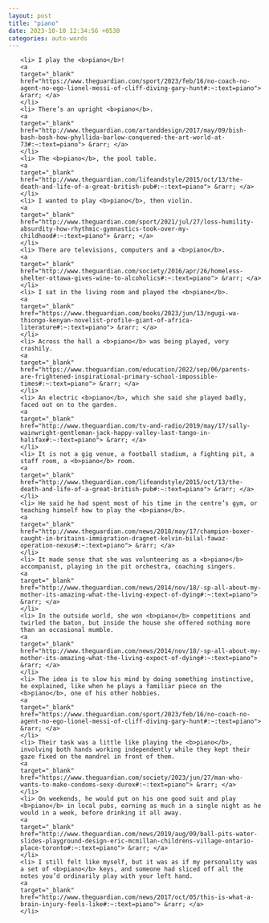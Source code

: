 ```yaml
---
layout: post
title: "piano"
date: 2023-10-10 12:34:56 +0530
categories: auto-words
---
```

<ol>

    <li> I play the <b>piano</b>!
    <a 
    target="_blank" 
    href="https://www.theguardian.com/sport/2023/feb/16/no-coach-no-agent-no-ego-lionel-messi-of-cliff-diving-gary-hunt#:~:text=piano"> &rarr; </a>
    </li>
    <li> There’s an upright <b>piano</b>.
    <a 
    target="_blank" 
    href="http://www.theguardian.com/artanddesign/2017/may/09/bish-bash-bosh-how-phyllida-barlow-conquered-the-art-world-at-73#:~:text=piano"> &rarr; </a>
    </li>
    <li> The <b>piano</b>, the pool table.
    <a 
    target="_blank" 
    href="http://www.theguardian.com/lifeandstyle/2015/oct/13/the-death-and-life-of-a-great-british-pub#:~:text=piano"> &rarr; </a>
    </li>
    <li> I wanted to play <b>piano</b>, then violin.
    <a 
    target="_blank" 
    href="http://www.theguardian.com/sport/2021/jul/27/loss-humility-absurdity-how-rhythmic-gymnastics-took-over-my-childhood#:~:text=piano"> &rarr; </a>
    </li>
    <li> There are televisions, computers and a <b>piano</b>.
    <a 
    target="_blank" 
    href="http://www.theguardian.com/society/2016/apr/26/homeless-shelter-ottawa-gives-wine-to-alcoholics#:~:text=piano"> &rarr; </a>
    </li>
    <li> I sat in the living room and played the <b>piano</b>.
    <a 
    target="_blank" 
    href="https://www.theguardian.com/books/2023/jun/13/ngugi-wa-thiongo-kenyan-novelist-profile-giant-of-africa-literature#:~:text=piano"> &rarr; </a>
    </li>
    <li> Across the hall a <b>piano</b> was being played, very crashily.
    <a 
    target="_blank" 
    href="https://www.theguardian.com/education/2022/sep/06/parents-are-frightened-inspirational-primary-school-impossible-times#:~:text=piano"> &rarr; </a>
    </li>
    <li> An electric <b>piano</b>, which she said she played badly, faced out on to the garden.
    <a 
    target="_blank" 
    href="http://www.theguardian.com/tv-and-radio/2019/may/17/sally-wainwright-gentleman-jack-happy-valley-last-tango-in-halifax#:~:text=piano"> &rarr; </a>
    </li>
    <li> It is not a gig venue, a football stadium, a fighting pit, a staff room, a <b>piano</b> room.
    <a 
    target="_blank" 
    href="http://www.theguardian.com/lifeandstyle/2015/oct/13/the-death-and-life-of-a-great-british-pub#:~:text=piano"> &rarr; </a>
    </li>
    <li> He said he had spent most of his time in the centre’s gym, or teaching himself how to play the <b>piano</b>.
    <a 
    target="_blank" 
    href="http://www.theguardian.com/news/2018/may/17/champion-boxer-caught-in-britains-immigration-dragnet-kelvin-bilal-fawaz-operation-nexus#:~:text=piano"> &rarr; </a>
    </li>
    <li> It made sense that she was volunteering as a <b>piano</b> accompanist, playing in the pit orchestra, coaching singers.
    <a 
    target="_blank" 
    href="http://www.theguardian.com/news/2014/nov/18/-sp-all-about-my-mother-its-amazing-what-the-living-expect-of-dying#:~:text=piano"> &rarr; </a>
    </li>
    <li> In the outside world, she won <b>piano</b> competitions and twirled the baton, but inside the house she offered nothing more than an occasional mumble.
    <a 
    target="_blank" 
    href="http://www.theguardian.com/news/2014/nov/18/-sp-all-about-my-mother-its-amazing-what-the-living-expect-of-dying#:~:text=piano"> &rarr; </a>
    </li>
    <li> The idea is to slow his mind by doing something instinctive, he explained, like when he plays a familiar piece on the <b>piano</b>, one of his other hobbies.
    <a 
    target="_blank" 
    href="https://www.theguardian.com/sport/2023/feb/16/no-coach-no-agent-no-ego-lionel-messi-of-cliff-diving-gary-hunt#:~:text=piano"> &rarr; </a>
    </li>
    <li> Their task was a little like playing the <b>piano</b>, involving both hands working independently while they kept their gaze fixed on the mandrel in front of them.
    <a 
    target="_blank" 
    href="https://www.theguardian.com/society/2023/jun/27/man-who-wants-to-make-condoms-sexy-durex#:~:text=piano"> &rarr; </a>
    </li>
    <li> On weekends, he would put on his one good suit and play <b>piano</b> in local pubs, earning as much in a single night as he would in a week, before drinking it all away.
    <a 
    target="_blank" 
    href="http://www.theguardian.com/news/2019/aug/09/ball-pits-water-slides-playground-design-eric-mcmillan-childrens-village-ontario-place-toronto#:~:text=piano"> &rarr; </a>
    </li>
    <li> I still felt like myself, but it was as if my personality was a set of <b>piano</b> keys, and someone had sliced off all the notes you’d ordinarily play with your left hand.
    <a 
    target="_blank" 
    href="http://www.theguardian.com/news/2017/oct/05/this-is-what-a-brain-injury-feels-like#:~:text=piano"> &rarr; </a>
    </li>